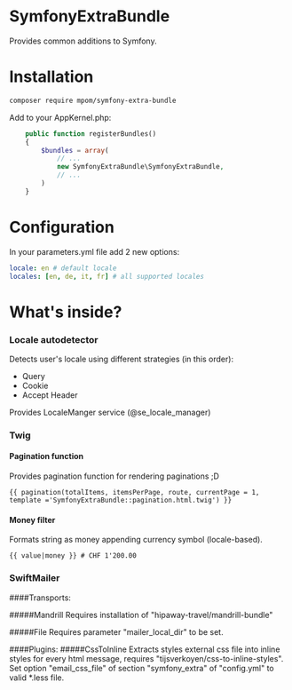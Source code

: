 # SymfonyExtraBundle
Provides common additions to Symfony.

# Installation

```bash
composer require mpom/symfony-extra-bundle
```

Add to your AppKernel.php:
```php
    public function registerBundles()
    {
        $bundles = array(
            // ...
            new SymfonyExtraBundle\SymfonyExtraBundle,
            // ...
        )
    }
```

# Configuration

In your parameters.yml file add 2 new options:
```yml
locale: en # default locale
locales: [en, de, it, fr] # all supported locales
```

# What's inside?
### Locale autodetector
Detects user's locale using different strategies (in this order):  
* Query  
* Cookie  
* Accept Header  

Provides LocaleManger service (@se_locale_manager)

### Twig
#### Pagination function
Provides pagination function for rendering paginations ;D

```twig
{{ pagination(totalItems, itemsPerPage, route, currentPage = 1, template ='SymfonyExtraBundle::pagination.html.twig') }}
```
#### Money filter
Formats string as money appending currency symbol (locale-based).
```twig
{{ value|money }} # CHF 1'200.00
```

### SwiftMailer
####Transports:

#####Mandrill
Requires installation of "hipaway-travel/mandrill-bundle"  

#####File 
Requires parameter "mailer_local_dir" to be set.  

####Plugins:
#####CssToInline
Extracts styles external css file into inline styles for every html message,  requires "tijsverkoyen/css-to-inline-styles".  
Set option "email_css_file" of section "symfony_extra" of  "config.yml" to valid *.less file.


